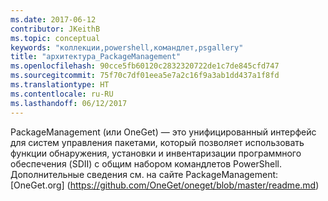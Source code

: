 ```yaml
---
ms.date: 2017-06-12
contributor: JKeithB
ms.topic: conceptual
keywords: "коллекции,powershell,командлет,psgallery"
title: "архитектура_PackageManagement"
ms.openlocfilehash: 90cce5fb60120c2832320722de1c7de845cfd747
ms.sourcegitcommit: 75f70c7df01eea5e7a2c16f9a3ab1dd437a1f8fd
ms.translationtype: HT
ms.contentlocale: ru-RU
ms.lasthandoff: 06/12/2017
---
```

PackageManagement (или OneGet) — это унифицированный интерфейс для систем управления пакетами, который позволяет использовать функции обнаружения, установки и инвентаризации программного обеспечения (SDII) с общим набором командлетов PowerShell. Дополнительные сведения см. на сайте PackageManagement: [OneGet.org] (https://github.com/OneGet/oneget/blob/master/readme.md)

